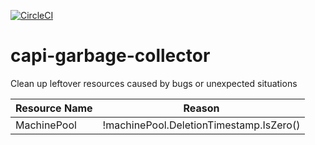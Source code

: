 [![CircleCI](https://circleci.com/gh/giantswarm/capi-garbage-collector.svg?style=shield)](https://circleci.com/gh/giantswarm/capi-garbage-collector)

# capi-garbage-collector

Clean up leftover resources caused by bugs or unexpected situations

| Resource Name      | Reason |
| :---        |    :----:   |
| MachinePool      | !machinePool.DeletionTimestamp.IsZero()       |

